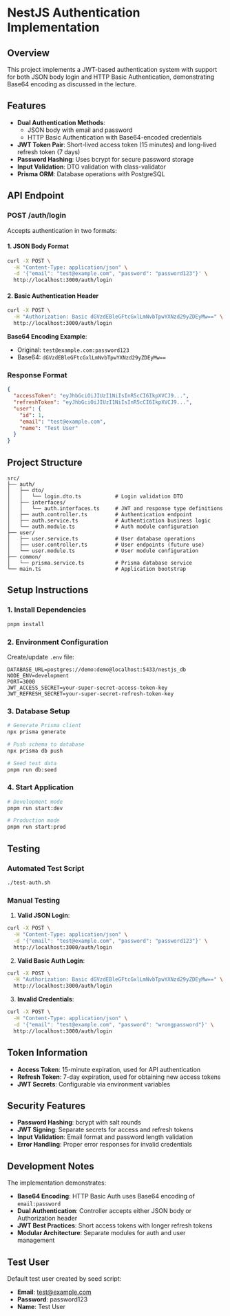 # NestJS Authentication Implementation

## Overview

This project implements a JWT-based authentication system with support for both JSON body login and HTTP Basic Authentication, demonstrating Base64 encoding as discussed in the lecture.

## Features

- **Dual Authentication Methods**:
  - JSON body with email and password
  - HTTP Basic Authentication with Base64-encoded credentials
- **JWT Token Pair**: Short-lived access token (15 minutes) and long-lived refresh token (7 days)
- **Password Hashing**: Uses bcrypt for secure password storage
- **Input Validation**: DTO validation with class-validator
- **Prisma ORM**: Database operations with PostgreSQL

## API Endpoint

### POST /auth/login

Accepts authentication in two formats:

#### 1. JSON Body Format

```bash
curl -X POST \
  -H "Content-Type: application/json" \
  -d '{"email": "test@example.com", "password": "password123"}' \
  http://localhost:3000/auth/login
```

#### 2. Basic Authentication Header

```bash
curl -X POST \
  -H "Authorization: Basic dGVzdEBleGFtcGxlLmNvbTpwYXNzd29yZDEyMw==" \
  http://localhost:3000/auth/login
```

**Base64 Encoding Example**:

- Original: `test@example.com:password123`
- Base64: `dGVzdEBleGFtcGxlLmNvbTpwYXNzd29yZDEyMw==`

### Response Format

```json
{
  "accessToken": "eyJhbGciOiJIUzI1NiIsInR5cCI6IkpXVCJ9...",
  "refreshToken": "eyJhbGciOiJIUzI1NiIsInR5cCI6IkpXVCJ9...",
  "user": {
    "id": 1,
    "email": "test@example.com",
    "name": "Test User"
  }
}
```

## Project Structure

```
src/
├── auth/
│   ├── dto/
│   │   └── login.dto.ts           # Login validation DTO
│   ├── interfaces/
│   │   └── auth.interfaces.ts     # JWT and response type definitions
│   ├── auth.controller.ts         # Authentication endpoint
│   ├── auth.service.ts            # Authentication business logic
│   └── auth.module.ts             # Auth module configuration
├── user/
│   ├── user.service.ts            # User database operations
│   ├── user.controller.ts         # User endpoints (future use)
│   └── user.module.ts             # User module configuration
├── common/
│   └── prisma.service.ts          # Prisma database service
└── main.ts                        # Application bootstrap
```

## Setup Instructions

### 1. Install Dependencies

```bash
pnpm install
```

### 2. Environment Configuration

Create/update `.env` file:

```env
DATABASE_URL=postgres://demo:demo@localhost:5433/nestjs_db
NODE_ENV=development
PORT=3000
JWT_ACCESS_SECRET=your-super-secret-access-token-key
JWT_REFRESH_SECRET=your-super-secret-refresh-token-key
```

### 3. Database Setup

```bash
# Generate Prisma client
npx prisma generate

# Push schema to database
npx prisma db push

# Seed test data
pnpm run db:seed
```

### 4. Start Application

```bash
# Development mode
pnpm run start:dev

# Production mode
pnpm run start:prod
```

## Testing

### Automated Test Script

```bash
./test-auth.sh
```

### Manual Testing

1. **Valid JSON Login**:

```bash
curl -X POST \
  -H "Content-Type: application/json" \
  -d '{"email": "test@example.com", "password": "password123"}' \
  http://localhost:3000/auth/login
```

2. **Valid Basic Auth Login**:

```bash
curl -X POST \
  -H "Authorization: Basic dGVzdEBleGFtcGxlLmNvbTpwYXNzd29yZDEyMw==" \
  http://localhost:3000/auth/login
```

3. **Invalid Credentials**:

```bash
curl -X POST \
  -H "Content-Type: application/json" \
  -d '{"email": "test@example.com", "password": "wrongpassword"}' \
  http://localhost:3000/auth/login
```

## Token Information

- **Access Token**: 15-minute expiration, used for API authentication
- **Refresh Token**: 7-day expiration, used for obtaining new access tokens
- **JWT Secrets**: Configurable via environment variables

## Security Features

- **Password Hashing**: bcrypt with salt rounds
- **JWT Signing**: Separate secrets for access and refresh tokens
- **Input Validation**: Email format and password length validation
- **Error Handling**: Proper error responses for invalid credentials

## Development Notes

The implementation demonstrates:

- **Base64 Encoding**: HTTP Basic Auth uses Base64 encoding of `email:password`
- **Dual Authentication**: Controller accepts either JSON body or Authorization header
- **JWT Best Practices**: Short access tokens with longer refresh tokens
- **Modular Architecture**: Separate modules for auth and user management

## Test User

Default test user created by seed script:

- **Email**: test@example.com
- **Password**: password123
- **Name**: Test User
